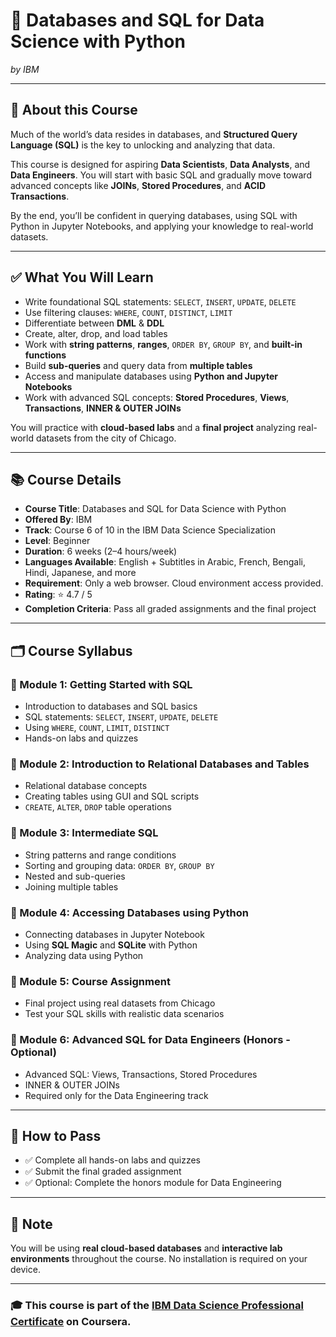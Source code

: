 # 📘 Databases and SQL for Data Science with Python
*by IBM*

---

## 🧠 About this Course

Much of the world’s data resides in databases, and **Structured Query Language (SQL)** is the key to unlocking and analyzing that data.

This course is designed for aspiring **Data Scientists**, **Data Analysts**, and **Data Engineers**. You will start with basic SQL and gradually move toward advanced concepts like **JOINs**, **Stored Procedures**, and **ACID Transactions**.

By the end, you’ll be confident in querying databases, using SQL with Python in Jupyter Notebooks, and applying your knowledge to real-world datasets.

---

## ✅ What You Will Learn

- Write foundational SQL statements: `SELECT`, `INSERT`, `UPDATE`, `DELETE`
- Use filtering clauses: `WHERE`, `COUNT`, `DISTINCT`, `LIMIT`
- Differentiate between **DML** & **DDL**
- Create, alter, drop, and load tables
- Work with **string patterns**, **ranges**, `ORDER BY`, `GROUP BY`, and **built-in functions**
- Build **sub-queries** and query data from **multiple tables**
- Access and manipulate databases using **Python and Jupyter Notebooks**
- Work with advanced SQL concepts: **Stored Procedures**, **Views**, **Transactions**, **INNER & OUTER JOINs**

You will practice with **cloud-based labs** and a **final project** analyzing real-world datasets from the city of Chicago.

---

## 📚 Course Details

- **Course Title**: Databases and SQL for Data Science with Python  
- **Offered By**: IBM  
- **Track**: Course 6 of 10 in the IBM Data Science Specialization  
- **Level**: Beginner  
- **Duration**: 6 weeks (2–4 hours/week)  
- **Languages Available**: English + Subtitles in Arabic, French, Bengali, Hindi, Japanese, and more  
- **Requirement**: Only a web browser. Cloud environment access provided.  
- **Rating**: ⭐ 4.7 / 5  
- **Completion Criteria**: Pass all graded assignments and the final project  

---

## 🗂️ Course Syllabus

### 📌 Module 1: Getting Started with SQL
- Introduction to databases and SQL basics
- SQL statements: `SELECT`, `INSERT`, `UPDATE`, `DELETE`
- Using `WHERE`, `COUNT`, `LIMIT`, `DISTINCT`
- Hands-on labs and quizzes

### 📌 Module 2: Introduction to Relational Databases and Tables
- Relational database concepts
- Creating tables using GUI and SQL scripts
- `CREATE`, `ALTER`, `DROP` table operations

### 📌 Module 3: Intermediate SQL
- String patterns and range conditions
- Sorting and grouping data: `ORDER BY`, `GROUP BY`
- Nested and sub-queries
- Joining multiple tables

### 📌 Module 4: Accessing Databases using Python
- Connecting databases in Jupyter Notebook
- Using **SQL Magic** and **SQLite** with Python
- Analyzing data using Python

### 📌 Module 5: Course Assignment
- Final project using real datasets from Chicago
- Test your SQL skills with realistic data scenarios

### 📌 Module 6: Advanced SQL for Data Engineers (Honors - Optional)
- Advanced SQL: Views, Transactions, Stored Procedures
- INNER & OUTER JOINs
- Required only for the Data Engineering track

---

## 🏁 How to Pass

- ✅ Complete all hands-on labs and quizzes
- ✅ Submit the final graded assignment
- ✅ Optional: Complete the honors module for Data Engineering

---

## 📌 Note

You will be using **real cloud-based databases** and **interactive lab environments** throughout the course. No installation is required on your device.

---

### 🎓 This course is part of the [IBM Data Science Professional Certificate](https://www.coursera.org/professional-certificates/ibm-data-science) on Coursera.
